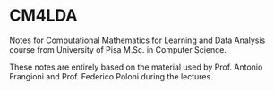 # CM4LDA
Notes for Computational Mathematics for Learning and Data Analysis course from University of Pisa M.Sc. in Computer Science.

These notes are entirely based on the material used by Prof. Antonio Frangioni and Prof. Federico Poloni during the lectures.
